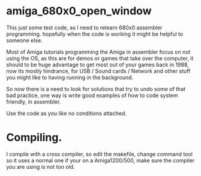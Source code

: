 # amiga_680x0_open_window

This just some test code, as I need to relearn 680x0 assembler programming. hopefully when the code is working it might be helpful to someone else.

Most of Amiga tutorials programming the Amiga in assembler focus on not using the OS, as this are for demos or games that take over the computer, it should to be huge advantage to get most out of your games back in 1988, now its mostly hindrance, for USB / Sound cards / Network and other stuff you might like to having running in the background.

So now there is a need to look for solutions that try to undo some of that bad practice, one way is write good examples of how to code system friendly, in assembler.

Use the code as you like no conditions attached.

# Compiling.

I compile with a cross compiler, so edit the makefile, change command tool so it uses a normal one if your on a Amiga1200/500, make sure the compiler you are using is not too old.
